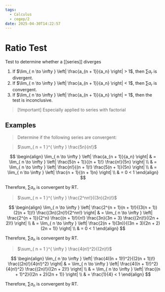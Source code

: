 ```yaml
---
tags:
  - Calculus
  - cegep/2
date: 2025-04-30T14:22:57
---
```


# Ratio Test

Test to determine whether a [[series]] diverges

1. If $\lim_{ n \to \infty } \left| \frac{a_{n + 1}}{a_n} \right| > 1$, then $\sum a_r$ is divergent.
2. If $\lim_{ n \to \infty } \left| \frac{a_{n + 1}}{a_n} \right| < 1$, then $\sum a_r$ is convergent.
3. If $\lim_{ n \to \infty } \left| \frac{a_{n + 1}}{a_n} \right| = 1$, then the test is inconclusive.

> [!important] Especially applied to series with factorial

## Examples

> Determine if the following series are convergent:

> $\sum_{ n = 1 }^{ \infty } \frac{5n}{n!}$

$$
\begin{align}
\lim_{ n \to \infty } \left| \frac{a_{n + 1}}{a_n} \right| & = \lim_{ n \to \infty } \left| \frac{5(n + 1)}{(n + 1)!} \frac{n!}{5n} \right| \\
 & = \lim_{ n \to \infty } \left| \frac{n!}{(n + 1)!} \frac{5(n + 1)}{5n} \right| \\
 & = \lim_{ n \to \infty } \left| \frac{n + 1}{(n + 1)n} \right| \\
 & = 0 < 1
\end{align}
$$

Therefore, $\sum a_n$ is convergent by RT.

> $\sum_{ n = 1 }^{ \infty } \frac{2^nn!}{(3n)(2n)!}$

$$
\begin{align}
\lim_{ n \to \infty } \left| \frac{2^{n + 1}(n + 1)!}{(3(n + 1))(2(n + 1))!} \frac{(3n)(2n)!}{2^nn!} \right| & = \lim_{ n \to \infty } \left| \frac{2^{n + 1}}{2^n} \frac{(n + 1)!}{n!} \frac{3n}{3n + 3} \frac{(2n)!}{(2n + 2)!} \right| \\
 & = \lim_{ n \to \infty } \left| \frac{2(n + 1)(3n)}{(3n + 3)(2n + 2)(2n + 1)} \right| \\
 & = 0 < 1
\end{align}
$$

Therefore, $\sum a_n$ is convergent by RT.

> $\sum_{ n = 1 }^{ \infty } \frac{4(n!)^2}{(2n)!}$

$$
\begin{align}
\lim_{ n \to \infty } \left| \frac{4((n + 1)!)^2}{(2(n + 1))!} \frac{(2n)!}{4(n!)^2} \right| & = \lim_{ n \to \infty } \left| \frac{4((n + 1)!)^2}{4(n!)^2} \frac{(2n)!}{(2n + 2)!} \right| \\
 & = \lim_{ n \to \infty } \left| \frac{(n + 1)^2}{(2n + 2)(2n + 1)} \right| \\
 & = \frac{1}{4} < 1
\end{align}
$$

Therefore, $\sum a_n$ is convergent by RT.
